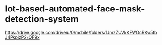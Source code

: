 # Iot-based-automated-face-mask-detection-system
https://drive.google.com/drive/u/0/mobile/folders/1JmzZUVkKFWOcRKw5tbJ4PkpizP2kQF9x
